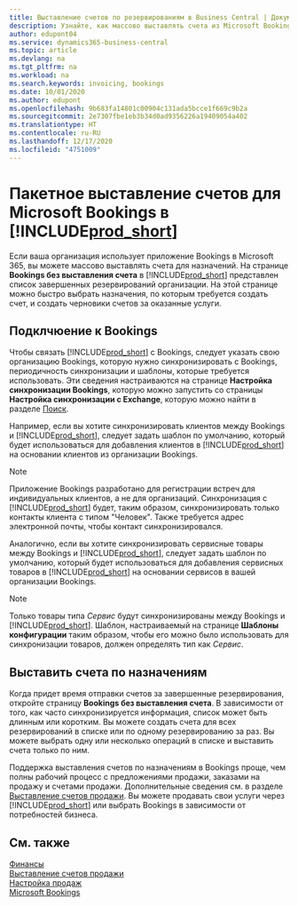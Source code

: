 ```yaml
---
title: Выставление счетов по резервированиям в Business Central | Документация Майкрософт
description: Узнайте, как массово выставлять счета из Microsoft Bookings в Business Central.
author: edupont04
ms.service: dynamics365-business-central
ms.topic: article
ms.devlang: na
ms.tgt_pltfrm: na
ms.workload: na
ms.search.keywords: invoicing, bookings
ms.date: 10/01/2020
ms.author: edupont
ms.openlocfilehash: 9b683fa14801c00904c131ada5bcce1f669c9b2a
ms.sourcegitcommit: 2e7307fbe1eb3b34d0ad9356226a19409054a402
ms.translationtype: HT
ms.contentlocale: ru-RU
ms.lasthandoff: 12/17/2020
ms.locfileid: "4751009"
---
```

# <a name="bulk-invoicing-for-microsoft-bookings-in-prod_short"></a>Пакетное выставление счетов для Microsoft Bookings в [!INCLUDE[prod_short](includes/prod_short.md)]
Если ваша организация использует приложение Bookings в Microsoft 365, вы можете массово выставлять счета для назначений. На странице **Bookings без выставления счета** в [!INCLUDE[prod_short](includes/prod_short.md)] представлен список завершенных резервирований организации. На этой странице можно быстро выбрать назначения, по которым требуется создать счет, и создать черновики счетов за оказанные услуги.  

## <a name="connect-to-bookings"></a>Подклчюение к Bookings
Чтобы связать [!INCLUDE[prod_short](includes/prod_short.md)] с Bookings, следует указать свою организацию Bookings, которую нужно синхронизировать с Bookings, периодичность синхронизации и шаблоны, которые требуется использовать. Эти сведения настраиваются на странице **Настройка синхронизации Bookings**, которую можно запустить со страницы **Настройка синхронизации с Exchange**, которую можно найти в разделе [Поиск](ui-search.md).  

Например, если вы хотите синхронизировать клиентов между Bookings и [!INCLUDE[prod_short](includes/prod_short.md)], следует задать шаблон по умолчанию, который будет использоваться для добавления клиентов в [!INCLUDE[prod_short](includes/prod_short.md)] на основании клиентов из организации Bookings.  

> [!NOTE]
> Приложение Bookings разработано для регистрации встреч для индивидуальных клиентов, а не для организаций. Синхронизация с [!INCLUDE[prod_short](includes/prod_short.md)] будет, таким образом, синхронизировать только контакты клиента с типом "Человек". Также требуется адрес электронной почты, чтобы контакт синхронизировался.  

Аналогично, если вы хотите синхронизировать сервисные товары между Bookings и [!INCLUDE[prod_short](includes/prod_short.md)], следует задать шаблон по умолчанию, который будет использоваться для добавления сервисных товаров в [!INCLUDE[prod_short](includes/prod_short.md)] на основании сервисов в вашей организации Bookings.  

> [!NOTE]
> Только товары типа *Сервис* будут синхронизированы между Bookings и [!INCLUDE[prod_short](includes/prod_short.md)]. Шаблон, настраиваемый на странице **Шаблоны конфигурации** таким образом, чтобы его можно было использовать для синхронизации товаров, должен определять тип как *Сервис*.

## <a name="invoice-appointments"></a>Выставить счета по назначениям
Когда придет время отправки счетов за завершенные резервирования, откройте страницу **Bookings без выставления счета**. В зависимости от того, как часто синхронизируется информация, список может быть длинным или коротким. Вы можете создать счета для всех резервирований в списке или по одному резервированию за раз. Вы можете выбрать одну или несколько операций в списке и выставить счета только по ним.  

Поддержка выставления счетов по назначениям в Bookings проще, чем полны рабочий процесс с предложениями продажи, заказами на продажу и счетами продажи. Дополнительные сведения см. в разделе [Выставление счетов продажи](sales-how-invoice-sales.md). Вы можете продавать свои услуги через [!INCLUDE[prod_short](includes/prod_short.md)] или выбрать Bookings в зависимости от потребностей бизнеса.  

## <a name="see-also"></a>См. также
[Финансы](finance.md)  
[Выставление счетов продажи](sales-how-invoice-sales.md)  
[Настройка продаж](sales-setup-sales.md)  
[Microsoft Bookings](https://products.office.com/business/scheduling-and-booking-app)  
